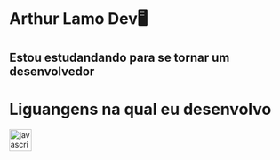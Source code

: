 # Arthur Lamo Dev🖥️
## Estou estudandando para se tornar um desenvolvedor

# Liguangens na qual eu desenvolvo

<div align="left">
  <img src="https://cdn.jsdelivr.net/gh/devicons/devicon/icons/javascript/javascript-original.svg" height="40" alt="javascript logo"  />
  <img width="12" />
</div>
